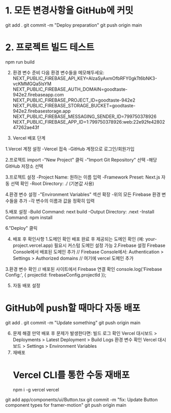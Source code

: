 # 1. 모든 변경사항을 GitHub에 커밋
git add .
git commit -m "Deploy preparation"
git push origin main

# 2. 프로젝트 빌드 테스트
npm run build

2. 환경 변수 준비
다음 환경 변수들을 메모해두세요:
NEXT_PUBLIC_FIREBASE_API_KEY=AIzaSyAxmOfbRFY0gkTt6bNK3-vcKMMGQa5lsYM
NEXT_PUBLIC_FIREBASE_AUTH_DOMAIN=goodtaste-942e2.firebaseapp.com
NEXT_PUBLIC_FIREBASE_PROJECT_ID=goodtaste-942e2
NEXT_PUBLIC_FIREBASE_STORAGE_BUCKET=goodtaste-942e2.firebasestorage.app
NEXT_PUBLIC_FIREBASE_MESSAGING_SENDER_ID=799750378926
NEXT_PUBLIC_FIREBASE_APP_ID=1:799750378926:web:22e92fe4280247262ae43f

3. Vercel 배포 단계

1.Vercel 계정 설정
-Vercel 접속
-GitHub 계정으로 로그인/회원가입

2.프로젝트 import
-"New Project" 클릭
-"Import Git Repository" 선택
-해당 GitHub 저장소 선택

3.프로젝트 설정
-Project Name: 원하는 이름 입력
-Framework Preset: Next.js 자동 선택 확인
-Root Directory: ./ (기본값 사용)

4.환경 변수 설정
-"Environment Variables" 섹션 확장
-위의 모든 Firebase 환경 변수들을 추가
-각 변수의 이름과 값을 정확히 입력

5.배포 설정
-Build Command: next build
-Output Directory: .next
-Install Command: npm install

6."Deploy" 클릭


4. 배포 후 확인사항
1.도메인 확인
배포 완료 후 제공되는 도메인 확인 (예: your-project.vercel.app)
필요시 커스텀 도메인 설정 가능
2.Firebase 설정
Firebase Console에서 배포된 도메인 추가
   // Firebase Console에서:
   Authentication > Settings > Authorized domains
   // 여기에 vercel 도메인 추가

3.환경 변수 확인
   // 배포된 사이트에서 Firebase 연결 확인
   console.log('Firebase Config:', {
     projectId: firebaseConfig.projectId
   });

5. 자동 배포 설정
# GitHub에 push할 때마다 자동 배포
git add .
git commit -m "Update something"
git push origin main

6. 문제 해결
만약 배포 후 문제가 발생한다면:
빌드 로그 확인
Vercel 대시보드 > Deployments > Latest Deployment > Build Logs
환경 변수 확인
Vercel 대시보드 > Settings > Environment Variables
3. 재배포
   # Vercel CLI를 통한 수동 재배포
   npm i -g vercel
   vercel

git add app/components/ui/Button.tsx
git commit -m "fix: Update Button component types for framer-motion"
git push origin main